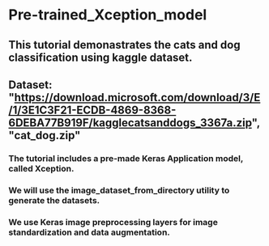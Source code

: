 # Pre-trained_Xception_model

## This tutorial demonastrates the cats and dog classification using kaggle dataset. 
## Dataset: "https://download.microsoft.com/download/3/E/1/3E1C3F21-ECDB-4869-8368-6DEBA77B919F/kagglecatsanddogs_3367a.zip", "cat_dog.zip"
### The tutorial includes a pre-made Keras Application model, called Xception. 
### We will use the image_dataset_from_directory utility to generate the datasets. 
### We use Keras image preprocessing layers for image standardization and data augmentation.
